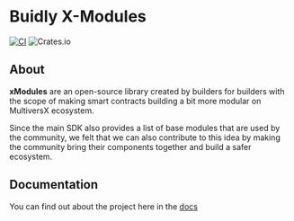 # Buidly X-Modules
[![CI](https://github.com/StakeGold/sc-xmodules-rs/actions/workflows/actions.yml/badge.svg?branch=main)](https://github.com/StakeGold/sc-xmodules-rs/actions/workflows/actions.yml)
![Crates.io](https://img.shields.io/crates/v/xmodules)

## About

__xModules__ are an open-source library created by builders for builders with the scope of making smart contracts building a bit more modular on MultiversX ecosystem.

Since the main SDK also provides a list of base modules that are used by the community, we felt that we can also contribute to this idea by making the community bring their components together and build a safer ecosystem.



## Documentation

You can find out about the project here in the [docs](https://stakegold.github.io/sc-xmodules-rs/)
